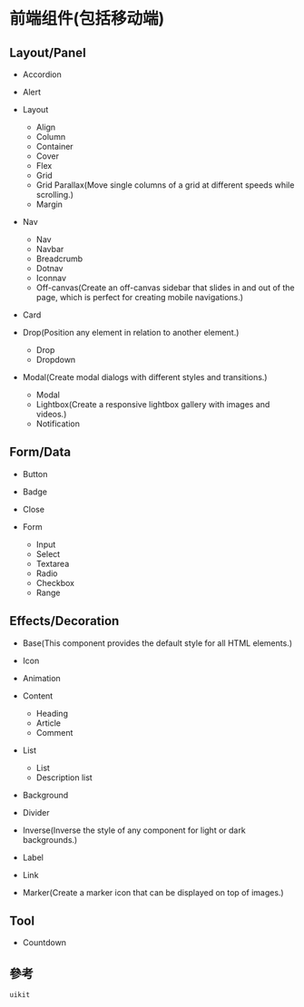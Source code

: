 # 前端组件(包括移动端)

## Layout/Panel

- Accordion
- Alert
- Layout

  - Align
  - Column
  - Container
  - Cover
  - Flex
  - Grid
  - Grid Parallax(Move single columns of a grid at different speeds while scrolling.)
  - Margin

- Nav

  - Nav
  - Navbar
  - Breadcrumb
  - Dotnav
  - Iconnav
  - Off-canvas(Create an off-canvas sidebar that slides in and out of the page, which is perfect for creating mobile navigations.)

- Card
- Drop(Position any element in relation to another element.)

  - Drop
  - Dropdown

- Modal(Create modal dialogs with different styles and transitions.)

  - Modal
  - Lightbox(Create a responsive lightbox gallery with images and videos.)
  - Notification

## Form/Data

- Button
- Badge
- Close
- Form

  - Input
  - Select
  - Textarea
  - Radio
  - Checkbox
  - Range

## Effects/Decoration

- Base(This component provides the default style for all HTML elements.)
- Icon
- Animation
- Content

  - Heading
  - Article
  - Comment

- List

  - List
  - Description list

- Background
- Divider
- Inverse(Inverse the style of any component for light or dark backgrounds.)
- Label
- Link
- Marker(Create a marker icon that can be displayed on top of images.)

## Tool

- Countdown

## 參考

```javascript
uikit
```
